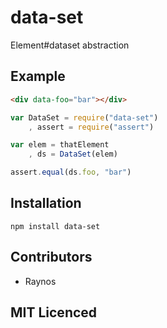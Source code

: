 # data-set

Element#dataset abstraction

## Example

```html
<div data-foo="bar"></div>
```

```js
var DataSet = require("data-set")
    , assert = require("assert")

var elem = thatElement
    , ds = DataSet(elem)

assert.equal(ds.foo, "bar")
```

## Installation

`npm install data-set`

## Contributors

 - Raynos

## MIT Licenced
